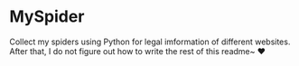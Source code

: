 # MySpider
Collect my spiders using Python for legal imformation of different websites.
After that, I do not figure out how to write the rest of this readme~ ❤️
